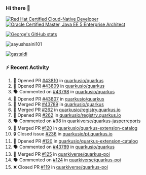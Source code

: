 ### Hi there 👋

<!--START_SECTION:badges-->
[![Red Hat Certified Cloud-Native Developer](https://images.credly.com/size/110x110/images/12ef4e4e-3d8d-4caf-9ab1-858c5bcb9619/image.png)](http://www.credly.com/badges/b6402e31-0894-48e6-b488-e2e551dcc809 "Red Hat Certified Cloud-Native Developer")
[![Oracle Certified Master, Java EE 5 Enterprise Architect](https://images.credly.com/size/110x110/images/1fa3549c-674c-4779-b3d6-d7d64eac2c23/Oracle-Certification-badge_OC-Master.png)](http://www.credly.com/badges/2565574e-b81d-410e-ab7d-24666ddcbe00 "Oracle Certified Master, Java EE 5 Enterprise Architect")
<!--END_SECTION:badges-->

[![George's GitHub stats](https://github-readme-stats.vercel.app/api?username=gastaldi&show=reviews,prs_merged&hide=contribs,prs&theme=transparent&show_icons=true)](https://github.com/anuraghazra/github-readme-stats)

<p align="left"> <img src="https://komarev.com/ghpvc/?username=gastaldi&label=Profile%20views&color=0e75b6&style=for-the-badge" alt="aayushsaini101" /> </p>

<p align="left"> <a href="https://github.com/ryo-ma/github-profile-trophy"><img src="https://github-profile-trophy.vercel.app/?username=gastaldi" alt="gastaldi" /></a> </p>

### :zap: Recent Activity

<!--START_SECTION:activity-->
1. 💪 Opened PR [#43810](https://github.com/quarkusio/quarkus/pull/43810) in [quarkusio/quarkus](https://github.com/quarkusio/quarkus)
2. 💪 Opened PR [#43809](https://github.com/quarkusio/quarkus/pull/43809) in [quarkusio/quarkus](https://github.com/quarkusio/quarkus)
3. 🗣 Commented on [#43798](https://github.com/quarkusio/quarkus/pull/43798#issuecomment-2404972955) in [quarkusio/quarkus](https://github.com/quarkusio/quarkus)
4. 💪 Opened PR [#43807](https://github.com/quarkusio/quarkus/pull/43807) in [quarkusio/quarkus](https://github.com/quarkusio/quarkus)
5. 🎉 Merged PR [#43789](https://github.com/quarkusio/quarkus/pull/43789) in [quarkusio/quarkus](https://github.com/quarkusio/quarkus)
6. 🎉 Merged PR [#262](https://github.com/quarkusio/registry.quarkus.io/pull/262) in [quarkusio/registry.quarkus.io](https://github.com/quarkusio/registry.quarkus.io)
7. 💪 Opened PR [#262](https://github.com/quarkusio/registry.quarkus.io/pull/262) in [quarkusio/registry.quarkus.io](https://github.com/quarkusio/registry.quarkus.io)
8. 🗣 Commented on [#98](https://github.com/quarkiverse/quarkus-jasperreports/pull/98#issuecomment-2403701983) in [quarkiverse/quarkus-jasperreports](https://github.com/quarkiverse/quarkus-jasperreports)
9. 🎉 Merged PR [#120](https://github.com/quarkusio/quarkus-extension-catalog/pull/120) in [quarkusio/quarkus-extension-catalog](https://github.com/quarkusio/quarkus-extension-catalog)
10. 🔒 Closed issue [#236](https://github.com/quarkusio/pt.quarkus.io/issues/236) in [quarkusio/pt.quarkus.io](https://github.com/quarkusio/pt.quarkus.io)
11. 💪 Opened PR [#120](https://github.com/quarkusio/quarkus-extension-catalog/pull/120) in [quarkusio/quarkus-extension-catalog](https://github.com/quarkusio/quarkus-extension-catalog)
12. 🗣 Commented on [#43789](https://github.com/quarkusio/quarkus/pull/43789#issuecomment-2403347241) in [quarkusio/quarkus](https://github.com/quarkusio/quarkus)
13. 🎉 Merged PR [#125](https://github.com/quarkiverse/quarkus-poi/pull/125) in [quarkiverse/quarkus-poi](https://github.com/quarkiverse/quarkus-poi)
14. 🗣 Commented on [#124](https://github.com/quarkiverse/quarkus-poi/pull/124#issuecomment-2403206411) in [quarkiverse/quarkus-poi](https://github.com/quarkiverse/quarkus-poi)
15. ❌ Closed PR [#119](https://github.com/quarkiverse/quarkus-poi/pull/119) in [quarkiverse/quarkus-poi](https://github.com/quarkiverse/quarkus-poi)
<!--END_SECTION:activity-->
